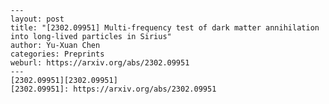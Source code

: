     ---
    layout: post
    title: "[2302.09951] Multi-frequency test of dark matter annihilation into long-lived particles in Sirius"
    author: Yu-Xuan Chen
    categories: Preprints
    weburl: https://arxiv.org/abs/2302.09951
    ---
    [2302.09951][2302.09951]
    [2302.09951]: https://arxiv.org/abs/2302.09951
